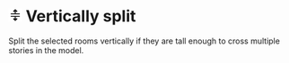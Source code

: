 # ![](../../.gitbook/assets/separate-plenums.svg#thumbnail) Vertically split

Split the selected rooms vertically if they are tall enough to cross multiple stories in the model.

<style>
img[src*="#thumbnail"] {
   width:50px;
   height:50px;
}
</style>